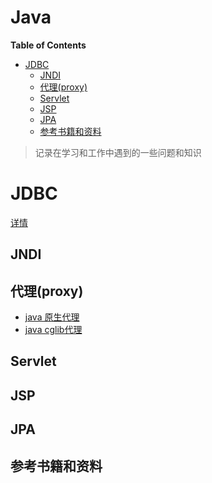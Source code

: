 <h1> Java </h1>

**Table of Contents**
- [JDBC](#jdbc)
  - [JNDI](#jndi)
  - [代理(proxy)](#%e4%bb%a3%e7%90%86proxy)
  - [Servlet](#servlet)
  - [JSP](#jsp)
  - [JPA](#jpa)
  - [参考书籍和资料](#%e5%8f%82%e8%80%83%e4%b9%a6%e7%b1%8d%e5%92%8c%e8%b5%84%e6%96%99)

> 记录在学习和工作中遇到的一些问题和知识
# JDBC

[详情](./jdbc)


## JNDI
## 代理(proxy)

- [java 原生代理](./proxy/java-proxy.md)
- [java cglib代理](./proxy/java-cglib.md)

## Servlet
## JSP
## JPA
## 参考书籍和资料